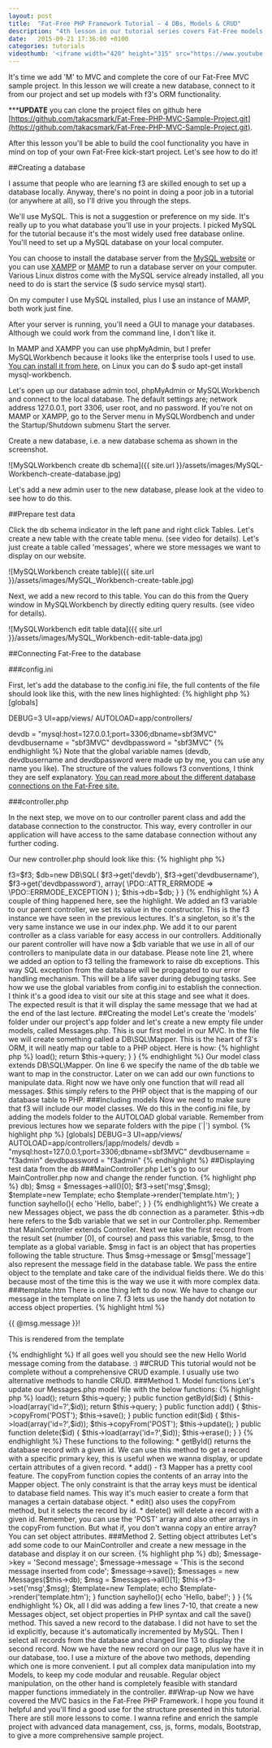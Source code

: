 ```yaml
---
layout: post
title:  "Fat-Free PHP Framework Tutorial – 4 DBs, Models & CRUD"
description: "4th lesson in our tutorial series covers Fat-Free models, database connections and CRUD. This makes the MVC sample project ready for you to start your own."
date:   2015-09-21 17:36:00 +0100
categories: tutorials
videothumb: '<iframe width="420" height="315" src="https://www.youtube.com/embed/XydAAp3ZF-M" frameborder="0" allowfullscreen></iframe>'
---
```

It's time we add 'M' to MVC and complete the core of our Fat-Free MVC sample project. In this lesson we will create a new database, connect to it from our project and set up models with f3's ORM functionality.

*****UPDATE** you can clone the project files on github here [https://github.com/takacsmark/Fat-Free-PHP-MVC-Sample-Project.git](https://github.com/takacsmark/Fat-Free-PHP-MVC-Sample-Project.git).

After this lesson you'll be able to build the cool functionality you have in mind on top of your own Fat-Free kick-start project. Let's see how to do it!

##Creating a database

I assume that people who are learning f3 are skilled enough to set up a database locally. Anyway, there's no point in doing a poor job in a tutorial (or anywhere at all), so I'll drive you through the steps.

We'll use MySQL. This is not a suggestion or preference on my side. It's really up to you what database you'll use in your projects. I picked MySQL for the tutorial because it's the most widely used free database online. You'll need to set up a MySQL database on your local computer.

You can choose to install the database server from the [MySQL website](http://dev.mysql.com/) or you can use [XAMPP](https://www.apachefriends.org/index.html) or [MAMP](https://www.mamp.info/en/) to run a database server on your computer. Various Linux distros come with the MySQL service already installed, all you need to do is start the service ($ sudo service mysql start).

On my computer I use MySQL installed, plus I use an instance of MAMP, both work just fine.

After your server is running, you'll need a GUI to manage your databases. Although we could work from the command line, I don't like it.

In MAMP and XAMPP you can use phpMyAdmin, but I prefer MySQLWorkbench because it looks like the enterprise tools I used to use. [You can install it from here](https://dev.mysql.com/downloads/workbench/), on Linux you can do $ sudo apt-get install mysql-workbench.

Let's open up our database admin tool, phpMyAdmin or MySQLWorkbench and connect to the local database. The default settings are; network address 127.0.0.1, port 3306, user root, and no password. If you're not on MAMP or XAMPP, go to the Server menu in MySQLWordbench and under the Startup/Shutdown submenu Start the server.

Create a new database, i.e. a new database schema as shown in the screenshot.

![MySQLWorkbench create db schema]({{ site.url }}/assets/images/MySQL-Workbench-create-database.jpg)

Let's add a new admin user to the new database, please look at the video to see how to do this.

##Prepare test data

Click the db schema indicator in the left pane and right click Tables. Let's create a new table with the create table menu. (see video for details). Let's just create a table called 'messages', where we store messages we want to display on our website.

![MySQLWorkbench create table]({{ site.url }}/assets/images/MySQL_Workbench-create-table.jpg)

Next, we add a new record to this table. You can do this from the Query window in MySQLWorkbench by directly editing query results. (see video for details).

![MySQLWorkbench edit table data]({{ site.url }}/assets/images/MySQL_Workbench-edit-table-data.jpg)

##Connecting Fat-Free to the database

###config.ini

First, let's add the database to the config.ini file, the full contents of the file should look like this, with the new lines highlighted:
{% highlight php %}
[globals]

DEBUG=3
UI=app/views/
AUTOLOAD=app/controllers/

devdb = "mysql:host=127.0.0.1;port=3306;dbname=sbf3MVC"
devdbusername = "sbf3MVC"
devdbpassword = "sbf3MVC"
{% endhighlight %}
Note that the global variable names (devdb, devdbusername and devdbpassword were made up by me, you can use any name you like). The structure of the values follows f3 conventions, I think they are self explanatory. [You can read more about the different database connections on the Fat-Free site.](http://fatfreeframework.com/databases)

###controller.php

In the next step, we move on to our controller parent class and add the database connection to the constructor. This way, every controller in our application will have access to the same database connection without any further coding.

Our new controller.php should look like this:
{% highlight php %}
<?php

class Controller {
	
	protected $f3;
    protected $db;

	function beforeroute(){
		echo 'Before routing - ';
	}

	function afterroute(){
		echo '- After routing';
	}

	function __construct() {
		
		$f3=Base::instance();
		$this->f3=$f3;

	    $db=new DB\SQL(
	        $f3->get('devdb'),
	        $f3->get('devdbusername'),
	        $f3->get('devdbpassword'),
	        array( \PDO::ATTR_ERRMODE => \PDO::ERRMODE_EXCEPTION )
	    );

	    $this->db=$db;
	}

}
{% endhighlight %}
A couple of thing happened here, see the highlight. We added an f3 variable to our parent controller, we set its value in the constructor. This is the f3 instance we have seen in the previous lectures. It's a singleton, so it's the very same instance we use in our index.php. We add it to our parent controller as a class variable for easy access in our controllers.

Additionally our parent controller will have now a $db variable that we use in all of our controllers to manipulate data in our database. Please note line 21, where we added an option to f3 telling the framework to raise db exceptions. This way SQL exception from the database will be propagated to our error handling mechanism. This will be a life saver during debugging tasks.

See how we use the global variables from config.ini to establish the connection. I think it's a good idea to visit our site at this stage and see what it does. The expected result is that it will display the same message that we had at the end of the last lecture.

##Creating the model

Let's create the 'models' folder under our project's app folder and let's create a new empty file under models, called Messages.php. This is our first model in our MVC.

In the file we will create something called a DB\SQL\Mapper. This is the heart of f3's ORM, it will neatly map our table to a PHP object. Here is how:
{% highlight php %}
<?php

class Messages extends DB\SQL\Mapper{

	public function __construct(DB\SQL $db) {
	    parent::__construct($db,'messages');
	}
	
	public function all() {
	    $this->load();
	    return $this->query;
	}
}
{% endhighlight %}
Our model class extends DB\SQL\Mapper. On line 6 we specify the name of the db table we want to map in the constructor. Later on we can add our own functions to manipulate data.

Right now we have only one function that will read all messages. $this simply refers to the PHP object that is the mapping of our database table to PHP.

###Including models

Now we need to make sure that f3 will include our model classes. We do this in the config.ini file, by adding the models folder to the AUTOLOAD global variable. Remember from previous lectures how we separate folders with the pipe (`|`) symbol.
{% highlight php %}
[globals]

DEBUG=3
UI=app/views/
AUTOLOAD=app/controllers/|app/models/

devdb = "mysql:host=127.0.0.1;port=3306;dbname=sbf3MVC"
devdbusername = "f3admin"
devdbpassword = "f3admin"
{% endhighlight %}

##Displaying test data from the db

###MainController.php

Let's go to our MainController.php now and change the render function.
{% highlight php %}
<?php

class MainController extends Controller{

	function render($f3){
		
		$messages = new Messages($this->db);
		$msg = $messages->all()[0];

		$f3->set('msg',$msg);
        $template=new Template;
        echo $template->render('template.htm');
	}

	function sayhello(){
		echo 'Hello, babe!';
	}
}
{% endhighlight%}
We create a new Messages object, we pass the db connection as a parameter. $this->db here refers to the $db variable that we set in our Controller.php. Remember that MainController extends Controller.

Next we take the first record from the result set (number [0], of course) and pass this variable, $msg, to the template as a global variable. $msg in fact is an object that has properties following the table structure. Thus $msg->message or $msg['message'] also represent the message field in the database table.

We pass the entire object to the template and take care of the individual fields there. We do this because most of the time this is the way we use it with more complex data.

###template.htm

There is one thing left to do now. We have to change our message in the template on line 7. f3 lets us use the handy dot notation to access object properties.
{% highlight html %}
<!DOCTYPE html>
<html>
<head>
	<title>Tutorial page</title>
</head>
<body>
	<p>{{ @msg.message }}!</p>
	<p>This is rendered from the template</p>
</body>
</html>
{% endhighlight %}
If all goes well you should see the new Hello World message coming from the database. :)

##CRUD

This tutorial would not be complete without a comprehensive CRUD example. I usually use two alternative methods to handle CRUD.

###Method 1. Model functions

Let's update our Messages.php model file with the below functions:
{% highlight php %}
<?php

class Messages extends DB\SQL\Mapper{

	public function __construct(DB\SQL $db) {
	    parent::__construct($db,'messages');
	}
	
	public function all() {
	    $this->load();
	    return $this->query;
	}

	public function getById($id) {
	    $this->load(array('id=?',$id));
	    return $this->query;
	}

	public function add() {
	    $this->copyFrom('POST');
	    $this->save();
	}
	
	public function edit($id) {
	    $this->load(array('id=?',$id));
	    $this->copyFrom('POST');
	    $this->update();
	}
	
	public function delete($id) {
	    $this->load(array('id=?',$id));
	    $this->erase();
	}


}
{% endhighlight %}
These functions to the following:

* getById() returns the database record with a given id. We can use this method to get a record with a specific primary key, this is useful when we wanna display, or update certain attributes of a given record.
* add() - f3 Mapper has a pretty cool feature. The copyFrom function copies the contents of an array into the Mapper object. The only constraint is that the array keys must be identical to database field names. This way it's much easier to create a form that manages a certain database object.
* edit() also uses the copyFrom method, but it selects the record by id.
* delete() will delete a record with a given id.

Remember, you can use the 'POST' array and also other arrays in the copyFrom function. But what if, you don't wanna copy an entire array? You can set object attributes.

###Method 2. Setting object attributes

Let's add some code to our MainController and create a new message in the database and display it on our screen.
{% highlight php %}
<?php

class MainController extends Controller{

	function render(){
		
		$message = new Messages($this->db);
		$message->key = 'Second message';
		$message->message = 'This is the second message inserted from code';
		$message->save();

		$messages = new Messages($this->db);
		$msg = $messages->all()[1];

		$this->f3->set('msg',$msg);
        $template=new Template;
        echo $template->render('template.htm');
	}

	function sayhello(){
		echo 'Hello, babe!';
	}
}
{% endhighlight %}
Ok, all I did was adding a few lines 7-10, that create a new Messages object, set object properties in PHP syntax and call the save() method. This saved a new record to the database. I did not have to set the id explicitly, because it's automatically incremented by MySQL.

Then I select all records from the database and changed line 13 to display the second record. Now we have the new record on our page, plus we have it in our database, too.

I use a mixture of the above two methods, depending which one is more convenient. I put all complex data manipulation into my Models, to keep my code modular and reusable.

Regular object manipulation, on the other hand is completely feasible with standard mapper functions immediately in the controller.

##Wrap-up

Now we have covered the MVC basics in the Fat-Free PHP Framework. I hope you found it helpful and you'll find a good use for the structure presented in this tutorial.

There are still more lessons to come. I wanna refine and enrich the sample project with advanced data management, css, js, forms, modals, Bootstrap, to give a more comprehensive sample project.